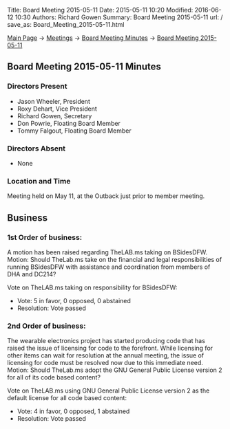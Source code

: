 Title: Board Meeting 2015-05-11
Date: 2015-05-11 10:20
Modified: 2016-06-12 10:30
Authors: Richard Gowen
Summary: Board Meeting 2015-05-11
url: /
save_as: Board_Meeting_2015-05-11.html

[Main Page](index.html) -\> [Meetings](Meetings.html)
-\> [Board Meeting Minutes](Board_Meeting_Minutes.html) -\> [Board Meeting 2015-05-11](Board_Meeting_2015-05-11.html)

Board Meeting 2015-05-11 Minutes
--------------------------------

### Directors Present

-   Jason Wheeler, President
-   Roxy Dehart, Vice President
-   Richard Gowen, Secretary
-   Don Powrie, Floating Board Member
-   Tommy Falgout, Floating Board Member

### Directors Absent

-   None

### Location and Time

Meeting held on May 11, at the Outback just prior to member meeting.

Business
--------

### 1st Order of business:

A motion has been raised regarding TheLAB.ms taking on BSidesDFW.
Motion: Should TheLab.ms take on the financial and legal
responsibilities of running BSidesDFW with assistance and coordination
from members of DHA and DC214?

Vote on TheLAB.ms taking on responsibility for BSidesDFW:

-   Vote: 5 in favor, 0 opposed, 0 abstained
-   Resolution: Vote passed

### 2nd Order of business:

The wearable electronics project has started producing code that has
raised the issue of licensing for code to the forefront. While licensing
for other items can wait for resolution at the annual meeting, the issue
of licensing for code must be resolved now due to this immediate need.
Motion: Should TheLab.ms adopt the GNU General Public License version 2
for all of its code based content?

Vote on TheLAB.ms using GNU General Public License version 2 as the
default license for all code based content:

-   Vote: 4 in favor, 0 opposed, 1 abstained
-   Resolution: Vote passed

